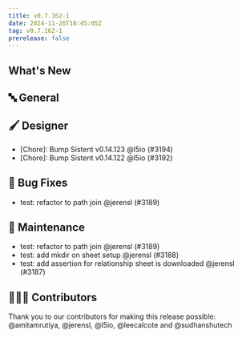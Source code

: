 ```yaml
---
title: v0.7.162-1
date: 2024-11-26T18:45:05Z
tag: v0.7.162-1
prerelease: false
---
```


## What's New
## 🔤 General
## 🖌️ Designer

- [Chore]: Bump Sistent v0.14.123 @l5io (#3194)
- [Chore]: Bump Sistent v0.14.122 @l5io (#3192)

## 🐛 Bug Fixes

- test: refactor to path join @jerensl (#3189)

## 🧰 Maintenance

- test: refactor to path join @jerensl (#3189)
- test: add mkdir on sheet setup @jerensl (#3188)
- test: add assertion for relationship sheet is downloaded @jerensl (#3187)

## 👨🏽‍💻 Contributors

Thank you to our contributors for making this release possible:
@amitamrutiya, @jerensl, @l5io, @leecalcote and @sudhanshutech
